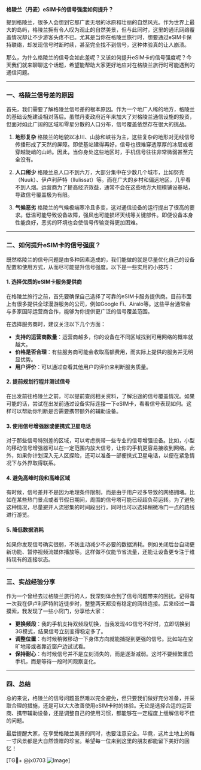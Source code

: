 **格陵兰（丹麦）eSIM卡的信号强度如何提升？**

提到格陵兰，很多人会想到它那广袤无垠的冰原和壮丽的自然风光。作为世界上最大的岛屿，格陵兰拥有令人叹为观止的自然美景，但与此同时，这里的通讯网络覆盖情况却让不少游客头疼不已。尤其是当你在格陵兰旅行时，想要通过eSIM卡保持联络，却发现信号时断时续，甚至完全找不到信号，这种体验真的让人崩溃。

那么，为什么格陵兰的信号会如此差呢？又该如何提升eSIM卡的信号强度呢？今天我们就来聊聊这个话题，希望能帮助大家更好地应对在格陵兰旅行时可能遇到的通信问题。

---

### **一、格陵兰信号差的原因**

首先，我们需要了解格陵兰信号差的根本原因。作为一个地广人稀的地方，格陵兰的基础设施建设相对落后。虽然丹麦政府近年来加大了对格陵兰通信设施的投资，但面对如此广阔的区域和零星分散的人口分布，信号覆盖依然存在很大的挑战。

1. **地形复杂**
   格陵兰的地貌以冰川、山脉和峡谷为主，这些复杂的地形对无线信号传播形成了天然的屏障。即使基站建得再好，信号也很难穿透厚厚的冰层或者穿越陡峭的山岭。因此，当你身处这些地区时，手机信号往往非常微弱甚至完全没有。

2. **人口稀少**
   格陵兰总人口不到六万，大部分集中在少数几个城市，比如努克（Nuuk）、伊卢利萨特（Ilulissat）等。而在广大的乡村和偏远地区，几乎看不到人烟。运营商为了提高经济效益，通常不会在这些地方大规模铺设基站，导致信号覆盖极为有限。

3. **气候恶劣**
   格陵兰的气候极端寒冷且多变，这对通信设备的运行提出了很高的要求。低温可能导致设备故障，强风也可能损坏天线等关键部件。即便设备本身性能良好，恶劣的环境也会使信号传输变得更加困难。

---

### **二、如何提升eSIM卡的信号强度？**

既然格陵兰的信号问题是由多种因素造成的，我们能做的就是尽量优化自己的设备配置和使用方式，从而尽可能提升信号强度。以下是一些实用的小技巧：

#### **1. 选择优质的eSIM卡服务提供商**
在格陵兰旅行之前，首先要确保自己选择了可靠的eSIM卡服务提供商。目前市面上有很多提供全球漫游服务的公司，例如Google Fi、Airalo等。这些平台通常会与多家国际运营商合作，能够为你提供更广泛的信号覆盖范围。

在选择服务商时，建议关注以下几个方面：
- **支持的运营商数量**：运营商越多，你的设备在不同区域找到可用网络的概率就越大。
- **价格是否合理**：有些服务商可能会收取高额费用，而实际上提供的服务并无明显优势。
- **用户评价**：可以通过查看其他用户的评价来判断服务质量。

#### **2. 提前规划行程并测试信号**
在出发前往格陵兰之前，可以提前查阅相关资料，了解沿途的信号覆盖情况。如果可能的话，尝试在出发前通过设备实际连接一下eSIM卡，看看信号表现如何。这样可以帮助你判断是否需要携带额外的辅助设备。

#### **3. 使用信号增强器或便携式卫星电话**
对于那些信号特别差的区域，可以考虑携带一些专业的信号增强设备。比如，小型的移动信号增强器可以在一定范围内放大信号，让你的手机更容易接收到网络。此外，如果你计划深入无人区探险，还可以准备一部便携式卫星电话，以便在紧急情况下与外界取得联系。

#### **4. 避免高峰时段和高峰区域**
有时候，信号差并不是因为地理条件限制，而是由于用户过多导致的网络拥堵。比如在某些热门景点或者节假日期间，周围的信号塔可能已经超负荷运转。为了避免这种情况，尽量避开人流密集的时间段出行，同时也可以选择稍微冷门一点的路线进行游览。

#### **5. 降低数据消耗**
如果你发现信号确实很弱，不妨主动减少不必要的数据消耗。例如关闭后台自动更新功能、暂停视频流媒体播放等。这样做不仅能节省流量，还能让设备更专注于维持现有的连接状态。

---

### **三、实战经验分享**

作为一个曾经去过格陵兰旅行的人，我深刻体会到了信号问题带来的困扰。记得有一次我在伊卢利萨特附近徒步时，整整两天都没有稳定的网络连接。后来经过一番摸索，我发现了一些小窍门，分享给大家：

- **更换频段**：我的手机支持双频段切换，当我发现4G信号不好时，立即切换到3G模式，结果信号立刻变得稳定多了。
- **调整位置**：有时候稍微移动一下身体方向就能捕捉到更强的信号。比如站在空旷地带或者靠近窗户边试试看。
- **保持耐心**：有时候信号并不是立刻消失的，而是逐渐减弱。这时不要频繁重启手机，而是等待一段时间观察变化。

---

### **四、总结**

总的来说，格陵兰的信号问题虽然难以完全避免，但只要我们做好充分准备，并采取合理的措施，还是可以大大改善使用eSIM卡时的体验。无论是选择合适的运营商、携带辅助设备，还是调整自己的使用习惯，都能够在一定程度上缓解信号不佳的问题。

最后提醒大家，在享受格陵兰美景的同时，也要注意安全。毕竟，这片土地上的每一寸风景都是大自然馈赠的珍宝。希望每一位来到这里的朋友都能留下美好的回忆！

[TG💪+ @jx0703 ![Image](https://github.com/user-attachments/assets/dbca1d08-cadb-493c-b0ec-ad6f7a83f270)]